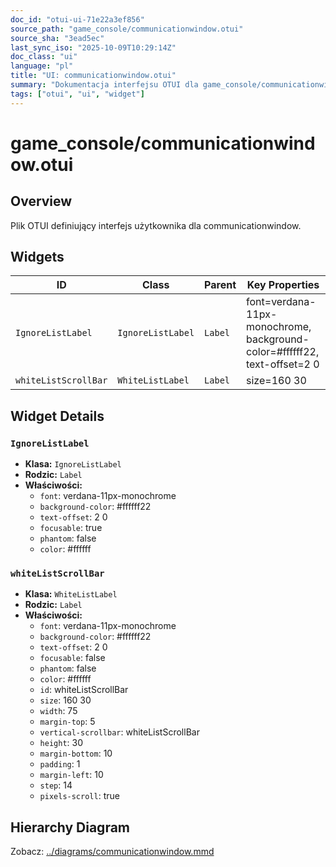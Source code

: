```yaml
---
doc_id: "otui-ui-71e22a3ef856"
source_path: "game_console/communicationwindow.otui"
source_sha: "3ead5ec"
last_sync_iso: "2025-10-09T10:29:14Z"
doc_class: "ui"
language: "pl"
title: "UI: communicationwindow.otui"
summary: "Dokumentacja interfejsu OTUI dla game_console/communicationwindow.otui"
tags: ["otui", "ui", "widget"]
---
```


# game_console/communicationwindow.otui

## Overview

Plik OTUI definiujący interfejs użytkownika dla communicationwindow.

## Widgets

| ID | Class | Parent | Key Properties |
|----|-------|--------|----------------|
| `IgnoreListLabel` | `IgnoreListLabel` | `Label` | font=verdana-11px-monochrome, background-color=#ffffff22, text-offset=2 0 |
| `whiteListScrollBar` | `WhiteListLabel` | `Label` | size=160 30 |

## Widget Details

### `IgnoreListLabel`

- **Klasa:** `IgnoreListLabel`
- **Rodzic:** `Label`
- **Właściwości:**
  - `font`: verdana-11px-monochrome
  - `background-color`: #ffffff22
  - `text-offset`: 2 0
  - `focusable`: true
  - `phantom`: false
  - `color`: #ffffff

### `whiteListScrollBar`

- **Klasa:** `WhiteListLabel`
- **Rodzic:** `Label`
- **Właściwości:**
  - `font`: verdana-11px-monochrome
  - `background-color`: #ffffff22
  - `text-offset`: 2 0
  - `focusable`: false
  - `phantom`: false
  - `color`: #ffffff
  - `id`: whiteListScrollBar
  - `size`: 160 30
  - `width`: 75
  - `margin-top`: 5
  - `vertical-scrollbar`: whiteListScrollBar
  - `height`: 30
  - `margin-bottom`: 10
  - `padding`: 1
  - `margin-left`: 10
  - `step`: 14
  - `pixels-scroll`: true

## Hierarchy Diagram

Zobacz: [../diagrams/communicationwindow.mmd](../diagrams/communicationwindow.mmd)
